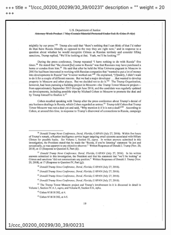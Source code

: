 +++
title = "1/ccc_00200_00299/30_39/00231"
description = ""
weight = 20
+++

<table style="border:2px solid black;max-width:800px;max-height:800px;" 
><tr><td>
<img class="center-fit-jpg"
src="/jpg_/jpg_mueller_report_searchable_231.jpg">
1/ccc_00200_00299/30_39/00231
</img></td></tr></table>
